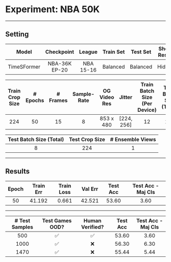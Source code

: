 # **Experiment:** NBA 50K

---

## **Setting**

| Model | Checkpoint | League | Train Set | Test Set | Shot-Result | Train Clips | Val Clips | Test Clips |
| :---: | :---: | :---: | :---: | :---: | :---: | :---: | :---: | :---: |
| TimeSFormer | NBA-36K EP-20 | NBA 15-16 | Balanced | Balanced | Hidden | 4500 | 500 | 500 |

| Train Crop Size | # Epochs | # Frames | Sample-Rate | OG Video Res | Jitter | Train Batch Size (Per Device) | Train Batch Size (Total) | Clip-Duration (Sec) |
| :---: | :---: | :---: | :---: | :---: | :---: | :---: | :---: | :---: |
| 224 | 50 | 15 | 8 | 853 x 480 | [224, 256] | 12 | 112 |  4 |

| Test Batch Size (Total) | Test Crop Size | # Ensemble Views | 
| :---: | :---: | :---: |
| 8 | 224 | 1 |

---

## **Results**

| Epoch | Train Err | Train Loss | Val Err | Test Acc | Test Acc - Maj Cls |
| :---: | :---: | :---: | :---: | :---: | :---: |
| 50 | 41.192 | 0.661 | 42.521 | 53.60 | 3.60 |

---

| # Test Samples | Test Games OOD? | Human Verified? | Test Acc | Test Acc - Maj Cls  | 
| :---: | :---: | :---: | :---: | :---: |
| 500 | :white_check_mark: | :white_check_mark: | 53.60 | 3.60 |  
| 1000 | :white_check_mark: | :x: | 56.30 | 6.30 |
| 1470 | :white_check_mark: | :x: | 55.44 | 5.44 |